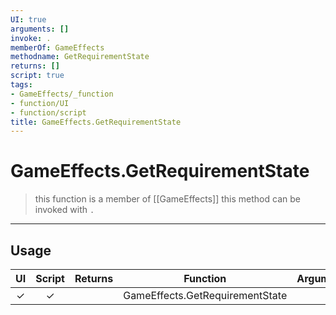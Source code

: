 ```yaml
---
UI: true
arguments: []
invoke: .
memberOf: GameEffects
methodname: GetRequirementState
returns: []
script: true
tags:
- GameEffects/_function
- function/UI
- function/script
title: GameEffects.GetRequirementState
---
```

# GameEffects.GetRequirementState
> this function is a member of [[GameEffects]]
> this method can be invoked with `.`
-----
## Usage
|  UI | Script | Returns | Function | Arguments |
|:---:|:------:|-------:|:--------:|:---------|
|✓|✓||GameEffects.GetRequirementState||
